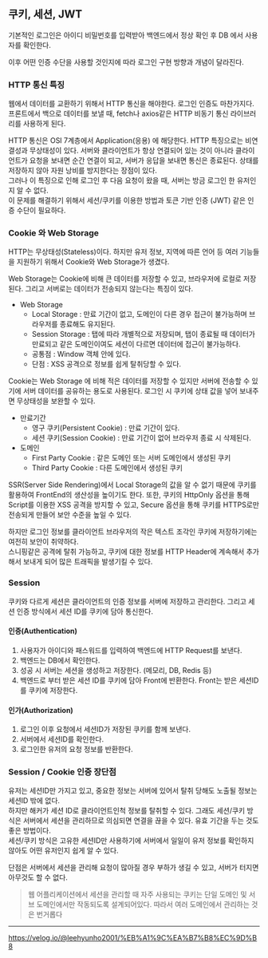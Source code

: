 ## 쿠키, 세션, JWT

기본적인 로그인은 아이디 비밀번호를 입력받아 백엔드에서 정상 확인 후 DB 에서 사용자를 확인한다.

이후 어떤 인증 수단을 사용할 것인지에 따라 로그인 구현 방향과 개념이 달라진다.

###  HTTP 통신 특징

웹에서 데이터를 교환하기 위해서 HTTP 통신을 해야한다. 로그인 인증도 마찬가지다.    
프론트에서 백으로 데이터를 보낼 때, fetch나 axios같은 HTTP 비동기 통신 라이브러리를 사용하게 된다.

HTTP 통신은 OSI 7계층에서 Application(응용) 에 해당한다. HTTP 특징으로는 비연결성과 무상태성이 있다. 서버와 클라이언트가 항상 연결되어 있는 것이 아니라 클라이언트가 요청을 보내면 순간 연결이 되고, 서버가 응답을 보내면 통신은 종료된다. 상태를 저장하지 않아 자원 낭비를 방지한다는 장점이 있다.   
그러나 이 특징으로 인해 로그인 후 다음 요청이 왔을 때, 서버는 방금 로그인 한 유저인지 알 수 없다.   
이 문제를 해결하기 위해서 세션/쿠키를 이용한 방법과 토큰 기반  인증 (JWT) 같은 인증 수단이 필요하다.

### Cookie 와 Web Storage

HTTP는 무상태성(Stateless)이다. 하지만 유저 정보, 지역에 따른 언어 등 여러 기능들을 지원하기 위해서 Cookie와 Web Storage가 생겼다. 

Web Storage는 Cookie에 비해 큰 데이터를 저장할 수 있고, 브라우저에 로컬로 저장된다. 그리고 서버로는 데이터가 전송되지 않는다는 특징이 있다. 

- Web Storage
	- Local Storage : 만료 기간이 없고, 도메인이 다른 경우 접근이 불가능하며 브라우저를 종료해도 유지된다.
	- Session Storage : 탭에 따라 개별적으로 저장되며, 탭이 종료될 때 데이터가 만료되고 같은 도메인이여도 세션이 다르면 데이터에 접근이 불가능하다.
	- 공통점 : Window 객체 안에 있다.
	- 단점 : XSS 공격으로 정보를 쉽게 탈취당할 수 있다.

Cookie는 Web Storage 에 비해 적은 데이터를 저장할 수 있지만 서버에 전송할 수 있기에 서버 데이터를 공유하는 용도로 사용된다. 로그인 시 쿠키에 상태 값을 넣어 보내주면 무상태성을 보완할 수 있다.

- 만료기간
	- 영구 쿠키(Persistent Cookie) : 만료 기간이 있다.
	- 세션 쿠키(Session Cookie) : 만료 기간이 없어 브라우저 종료 시 삭제된다.
- 도메인
	- First Party Cookie : 같은 도메인 또는 서버 도메인에서 생성된 쿠키
	- Third Party Cookie : 다른 도메인에서 생성된 쿠키

SSR(Server Side Rendering)에서 Local Storage의 값을 알 수 없기 때문에 쿠키를 활용하여 FrontEnd의 생산성을 높이기도 한다. 또한, 쿠키의 HttpOnly 옵션을 통해 Script를 이용한 XSS 공격을 방지할 수 있고, Secure 옵션을 통해 쿠키를 HTTPS로만 전송되게 만들어 보안 수준을 높일 수 있다.

하지만 로그인 정보를 클라이언트 브라우저의 작은 텍스트 조각인 쿠키에 저장하기에는 여전히 보안이 취약하다.   
스니핑같은 공격에 탈취 가능하고, 쿠키에 대한 정보를 HTTP Header에 계속해서 추가해서 보내게 되어 많은 트래픽을 발생기킬 수 있다.

### Session

쿠키와 다르게 세션은 클라이언트의 인증 정보를 서버에 저장하고 관리한다. 그리고 세션 인증 방식에서 세션 ID를 쿠키에 담아 통신한다.

#### 인증(Authentication)

1. 사용자가 아이디와 패스워드를 입력하여 백엔드에 HTTP Request를 보낸다.
2. 백엔드는 DB에서 확인한다.
3. 성공 시 서버는 세션을 생성하고 저장한다. (메모리, DB, Redis 등)
4. 백엔드로 부터 받은 세션 ID를 쿠키에 담아 Front에 반환한다. Front는 받은 세션ID를 쿠키에 저장한다.

#### 인가(Authorization)

1. 로그인 이후 요청에서 세션ID가 저장된 쿠키를 함께 보낸다.
2. 서버에서 세션ID를 확인한다.
3. 로그인한 유저의 요청 정보를 반환한다.

### Session / Cookie 인증 장단점

유저는 세션ID만 가지고 있고, 중요한 정보는 서버에 있어서 탈취 당해도 노출될 정보는 세션ID 밖에 없다.   
하지만 해커가 세션 ID로 클라이언트인척 정보를 탈취할 수 있다. 그래도 세션/쿠키 방식은 서버에서 세션을 관리하므로 의심되면 연결을 끊을 수 있다. 유효 기간을 두는 것도 좋은 방법이다.   
세션/쿠키 방식은 고유한 세션ID만 사용하기에 서버에서 일일이 유저 정보를 확인하지 않아도 어떤 유저인지 쉽게 알 수 있다.

단점은 서버에서 세션을 관리해 요청이 많아질 경우 부하가 생길 수 있고, 서버가 터지면 아무것도 할 수 없다.

> 웹 어플리케이션에서 세션을 관리할 때 자주 사용되는 쿠키는 단일 도메인 및 서브 도메인에서만 작동되도록 설계되어있다. 따라서 여러 도메인에서 관리하는 것은 번거롭다

---

https://velog.io/@leehyunho2001/%EB%A1%9C%EA%B7%B8%EC%9D%B8
